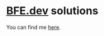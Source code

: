 # [BFE.dev](https://bigfrontend.dev/problem) solutions

You can find me [here](https://bigfrontend.dev/user/Fenghan).
